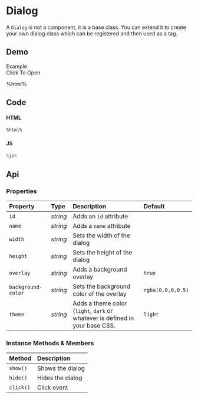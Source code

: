 # Dialog
A `Dialog` is not a component, it is a base class. You can extend it to create
your own dialog class which can be registered and then used as a tag.

## Demo

<div class="example">
  <div class="header">Example</div>
  <div class="content">
    <input-button
      id="example-dialog-link">
      Click To Open
    </input-button>
  </div>
</div>

%html%

<style>
  my-dialog header,
  my-dialog main {
    text-align: center;
  }
</style>

## Code

#### HTML
```html
%html%
```

#### JS
```js
%js%
```

## Api

### Properties

| Property | Type | Description | Default |
| :--- | :--- | :--- | :--- |
| `id` | *string* | Adds an `id` attribute |  |
| `name` | *string* | Adds a `name` attribute |  |
| `width` | *string* | Sets the width of the dialog |  |
| `height` | *string* | Sets the height of the dialog |  |
| `overlay` | *string* | Adds a background overlay | `true` |
| `background-color` | *string* | Sets the background color of the overlay | `rgba(0,0,0,0.5)` |
| `theme` | *string* | Adds a theme color (`light`, `dark` or whatever is defined in your base CSS. | `light` |

### Instance Methods & Members

| Method | Description |
| :--- | :--- |
| `show()` | Shows the dialog |
| `hide()` | Hides the dialog |
| `click()` | Click event |
